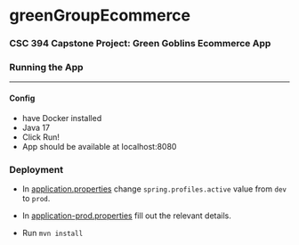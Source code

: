# greenGroupEcommerce
### CSC 394 Capstone Project: Green Goblins Ecommerce App

### Running the App
---
#### Config
- have Docker installed
- Java 17
- Click Run!
- App should be available at localhost:8080

### Deployment
- In [application.properties](src/main/resources/application.properties) change `spring.profiles.active` value from `dev` to `prod`.

- In [application-prod.properties](src/main/resources/application-prod.properties) fill out the relevant details.

- Run `mvn install`
